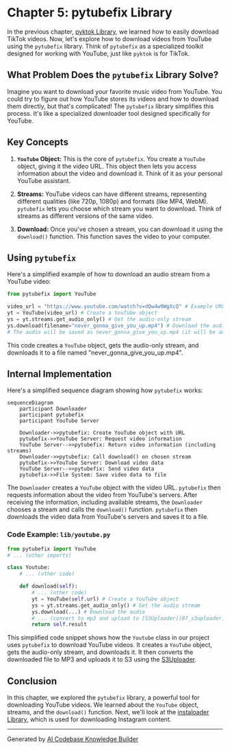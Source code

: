 # Chapter 5: pytubefix Library

In the previous chapter, [pyktok Library](04_pyktok_library.md), we learned how to easily download TikTok videos. Now, let's explore how to download videos from YouTube using the `pytubefix` library.  Think of `pytubefix` as a specialized toolkit designed for working with YouTube, just like `pyktok` is for TikTok.

## What Problem Does the `pytubefix` Library Solve?

Imagine you want to download your favorite music video from YouTube.  You could try to figure out how YouTube stores its videos and how to download them directly, but that's complicated! The `pytubefix` library simplifies this process. It's like a specialized downloader tool designed specifically for YouTube.

## Key Concepts

1. **`YouTube` Object:** This is the core of `pytubefix`. You create a `YouTube` object, giving it the video URL. This object then lets you access information about the video and download it. Think of it as your personal YouTube assistant.

2. **Streams:** YouTube videos can have different streams, representing different qualities (like 720p, 1080p) and formats (like MP4, WebM). `pytubefix` lets you choose which stream you want to download.  Think of streams as different versions of the same video.

3. **Download:**  Once you've chosen a stream, you can download it using the `download()` function. This function saves the video to your computer.

## Using `pytubefix`

Here's a simplified example of how to download an audio stream from a YouTube video:

```python
from pytubefix import YouTube

video_url = "https://www.youtube.com/watch?v=dQw4w9WgXcQ" # Example URL (Never Gonna Give You Up)
yt = YouTube(video_url) # Create a YouTube object
ys = yt.streams.get_audio_only() # Get the audio-only stream
ys.download(filename="never_gonna_give_you_up.mp4") # Download the audio stream
# The audio will be saved as never_gonna_give_you_up.mp4 (it will be an audio file despite the .mp4 extension)
```

This code creates a `YouTube` object, gets the audio-only stream, and downloads it to a file named "never_gonna_give_you_up.mp4".

## Internal Implementation

Here's a simplified sequence diagram showing how `pytubefix` works:

```mermaid
sequenceDiagram
    participant Downloader
    participant pytubefix
    participant YouTube Server

    Downloader->>pytubefix: Create YouTube object with URL
    pytubefix->>YouTube Server: Request video information
    YouTube Server-->>pytubefix: Return video information (including streams)
    Downloader->>pytubefix: Call download() on chosen stream
    pytubefix->>YouTube Server: Download video data
    YouTube Server-->>pytubefix: Send video data
    pytubefix->>File System: Save video data to file
```

The `Downloader` creates a `YouTube` object with the video URL. `pytubefix` then requests information about the video from YouTube's servers.  After receiving the information, including available streams, the `Downloader` chooses a stream and calls the `download()` function. `pytubefix` then downloads the video data from YouTube's servers and saves it to a file.

### Code Example: `lib/youtube.py`

```python
from pytubefix import YouTube
# ... (other imports)

class Youtube:
    # ... (other code)

    def download(self):
        # ... (other code)
        yt = YouTube(self.url) # Create a YouTube object
        ys = yt.streams.get_audio_only() # Get the audio stream
        ys.download(...) # Download the audio
        # ... (convert to mp3 and upload to [S3Uploader](07_s3uploader.md))
        return self.result
```

This simplified code snippet shows how the `Youtube` class in our project uses `pytubefix` to download YouTube videos. It creates a `YouTube` object, gets the audio-only stream, and downloads it.  It then converts the downloaded file to MP3 and uploads it to S3 using the [S3Uploader](07_s3uploader.md).

## Conclusion

In this chapter, we explored the `pytubefix` library, a powerful tool for downloading YouTube videos. We learned about the `YouTube` object, streams, and the `download()` function. Next, we'll look at the [instaloader Library](06_instaloader_library.md), which is used for downloading Instagram content.


---

Generated by [AI Codebase Knowledge Builder](https://github.com/The-Pocket/Tutorial-Codebase-Knowledge)